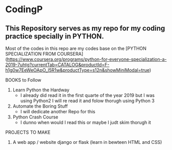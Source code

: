 # CodingP
## This Repository serves as my repo for my coding practice specially in PYTHON.
Most of the codes in this repo are my codes base on the [PYTHON SPECIALIZATION FROM COURSERA] (https://www.coursera.org/programs/python-for-everyone-specialization-a-2019-7uhtg?currentTab=CATALOG&productId=F-h1g0w7EeWeOApO_l5R1w&productType=s12n&showMiniModal=true)

BOOKS to Follow
1. Learn Python the Hardway
    - I already did read it in the first quarte of the year 2019 but I was using Python2 I will re read it and folow thorugh using Python 3
2. Automate the Boring Stuff
    - I will dedicate another Repo for this
3. Python Crash Course
    - I dunno when would I read this or maybe I judt skim thorugh it

PROJECTS TO MAKE
1. A web app / website django or flask (learn in bewteen HTML and CSS)
